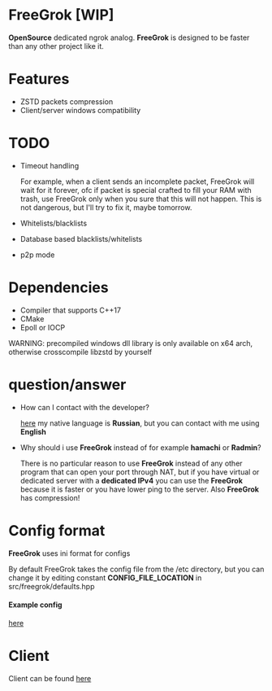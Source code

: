 # FreeGrok \[WIP\]

**OpenSource** dedicated ngrok analog.
**FreeGrok** is designed to be faster than any other project like it.

# Features

- ZSTD packets compression
- Client/server windows compatibility

# TODO

- Timeout handling
   
   For example, when a client sends an incomplete packet, FreeGrok will 
   wait for it forever, ofc if packet is special crafted to fill your RAM with trash,
   use FreeGrok only when you sure that this will not happen. This is not dangerous, but 
   I'll try to fix it, maybe tomorrow.
- Whitelists/blacklists
- Database based blacklists/whitelists
- p2p mode

# Dependencies

- Compiler that supports C++17
- CMake
- Epoll or IOCP

WARNING: precompiled windows dll library is only available on x64 arch, otherwise crosscompile libzstd by yourself

# question/answer

- How can I contact with the developer?

    [here](https://t.me/kvxmmu) my native language is **Russian**, but you can contact with 
    me using **English**
    
- Why should i use **FreeGrok** instead of for example **hamachi** or **Radmin**?

    There is no particular reason to use **FreeGrok** instead of any other program that can
    open your port through NAT, but if you have virtual or dedicated server
    with a __dedicated IPv4__ you can use the **FreeGrok** because it is faster or 
    you have lower ping to the server. Also **FreeGrok** has compression!


# Config format

**FreeGrok** uses ini format for configs

By default FreeGrok takes the config file from the /etc directory, but you can change it by editing 
constant **CONFIG_FILE_LOCATION** in src/freegrok/defaults.hpp

#### Example config

[here](freegrok.ini.example)


# Client

Client can be found [here](https://github.com/kvxmmu/freegrok_client)
